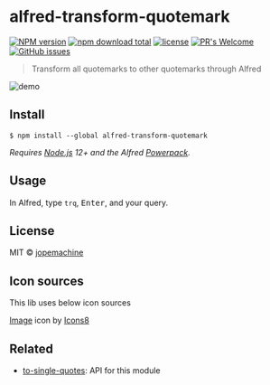 # alfred-transform-quotemark

[![NPM version](https://badge.fury.io/js/alfred-transform-quotemark.svg)](http://badge.fury.io/js/alfred-transform-quotemark)
[![npm download total](https://img.shields.io/npm/dt/alfred-transform-quotemark)](https://www.npmjs.com/package/alfred-transform-quotemark)
[![license](https://img.shields.io/github/license/jopemachine/alfred-transform-quotemark.svg)](https://github.com/jopemachine/alfred-transform-quotemark/blob/master/LICENSE)
[![PR's Welcome](https://img.shields.io/badge/PRs-welcome-brightgreen.svg?style=flat)](http://makeapullrequest.com)
[![GitHub issues](https://img.shields.io/github/issues/jopemachine/alfred-transform-quotemark.svg)](https://GitHub.com/jopemachine/alfred-transform-quotemark/issues/)

> Transform all quotemarks to other quotemarks through Alfred

![demo](./demo1.gif)

## Install

```
$ npm install --global alfred-transform-quotemark
```

*Requires [Node.js](https://nodejs.org) 12+ and the Alfred [Powerpack](https://www.alfredapp.com/powerpack/).*

## Usage

In Alfred, type `trq`, <kbd>Enter</kbd>, and your query.

## License

MIT © [jopemachine](https://github.com/jopemachine/Alfred-github-workflow)

## Icon sources

This lib uses below icon sources

<a target="_blank" href="https://icons8.com">Image</a> icon by <a target="_blank" href="https://icons8.com">Icons8</a>

## Related

- [to-single-quotes](https://github.com/sindresorhus/to-single-quotes): API for this module